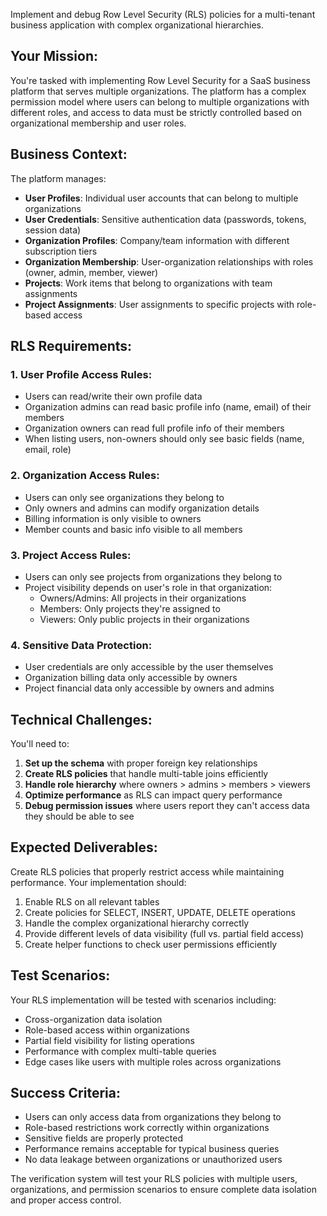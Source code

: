 Implement and debug Row Level Security (RLS) policies for a multi-tenant business application with complex organizational hierarchies.

## Your Mission:

You're tasked with implementing Row Level Security for a SaaS business platform that serves multiple organizations. The platform has a complex permission model where users can belong to multiple organizations with different roles, and access to data must be strictly controlled based on organizational membership and user roles.

## Business Context:

The platform manages:
- **User Profiles**: Individual user accounts that can belong to multiple organizations
- **User Credentials**: Sensitive authentication data (passwords, tokens, session data)
- **Organization Profiles**: Company/team information with different subscription tiers
- **Organization Membership**: User-organization relationships with roles (owner, admin, member, viewer)
- **Projects**: Work items that belong to organizations with team assignments
- **Project Assignments**: User assignments to specific projects with role-based access

## RLS Requirements:

### 1. User Profile Access Rules:
- Users can read/write their own profile data
- Organization admins can read basic profile info (name, email) of their members
- Organization owners can read full profile info of their members
- When listing users, non-owners should only see basic fields (name, email, role)

### 2. Organization Access Rules:
- Users can only see organizations they belong to
- Only owners and admins can modify organization details
- Billing information is only visible to owners
- Member counts and basic info visible to all members

### 3. Project Access Rules:
- Users can only see projects from organizations they belong to
- Project visibility depends on user's role in that organization:
  - Owners/Admins: All projects in their organizations
  - Members: Only projects they're assigned to
  - Viewers: Only public projects in their organizations

### 4. Sensitive Data Protection:
- User credentials are only accessible by the user themselves
- Organization billing data only accessible by owners
- Project financial data only accessible by owners and admins

## Technical Challenges:

You'll need to:

1. **Set up the schema** with proper foreign key relationships
2. **Create RLS policies** that handle multi-table joins efficiently
3. **Handle role hierarchy** where owners > admins > members > viewers
4. **Optimize performance** as RLS can impact query performance
5. **Debug permission issues** where users report they can't access data they should be able to see

## Expected Deliverables:

Create RLS policies that properly restrict access while maintaining performance. Your implementation should:

1. Enable RLS on all relevant tables
2. Create policies for SELECT, INSERT, UPDATE, DELETE operations
3. Handle the complex organizational hierarchy correctly
4. Provide different levels of data visibility (full vs. partial field access)
5. Create helper functions to check user permissions efficiently

## Test Scenarios:

Your RLS implementation will be tested with scenarios including:
- Cross-organization data isolation
- Role-based access within organizations  
- Partial field visibility for listing operations
- Performance with complex multi-table queries
- Edge cases like users with multiple roles across organizations

## Success Criteria:

- Users can only access data from organizations they belong to
- Role-based restrictions work correctly within organizations
- Sensitive fields are properly protected
- Performance remains acceptable for typical business queries
- No data leakage between organizations or unauthorized users

The verification system will test your RLS policies with multiple users, organizations, and permission scenarios to ensure complete data isolation and proper access control.
